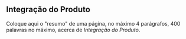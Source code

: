 ## Integração do Produto

Coloque aqui o "resumo" de uma página, no máximo 4 parágrafos,
400 palavras no máximo, acerca de _Integração do Produto_.
